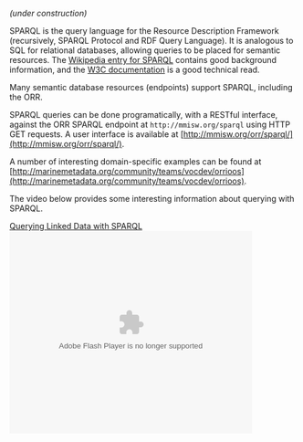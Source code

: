 _(under construction)_

SPARQL is the query language for the Resource Description Framework (recursively, SPARQL Protocol and RDF Query Language). 
It is analogous to SQL for relational databases, allowing queries to be placed for semantic resources. 
The [Wikipedia entry for SPARQL](http://en.wikipedia.org/wiki/SPARQL) contains good background information, 
and the [W3C documentation](http://www.w3.org/TR/sparql11-overview/) is a good technical read.

Many semantic database resources (endpoints) support SPARQL, including the ORR. 

SPARQL queries can be done programatically, with a RESTful interface, against the ORR SPARQL endpoint at 
`http://mmisw.org/sparql` using HTTP GET requests.
A user interface is available at [http://mmisw.org/orr/sparql/](http://mmisw.org/orr/sparql/).

A number of interesting domain-specific examples can be found at 
[http://marinemetadata.org/community/teams/vocdev/orrioos](http://marinemetadata.org/community/teams/vocdev/orrioos).

The video below provides some interesting information about querying with SPARQL.

[Querying Linked Data with SPARQL](http://www.slideshare.net/olafhartig/querying-linked-data-with-sparql "Querying Linked Data with SPARQL") <object style="margin: 0px;" width="425" height="355"><param name="movie" value="http://static.slidesharecdn.com/swf/ssplayer2.swf?doc=consumingld-consumingsection-091025103403-phpapp02&amp;stripped_title=querying-linked-data-with-sparql"> <param name="allowFullScreen" value="true"> <param name="allowScriptAccess" value="always"><embed type="application/x-shockwave-flash" width="425" height="355" src="http://static.slidesharecdn.com/swf/ssplayer2.swf?doc=consumingld-consumingsection-091025103403-phpapp02&amp;stripped_title=querying-linked-data-with-sparql" allowscriptaccess="always" allowfullscreen="true"></object> 

